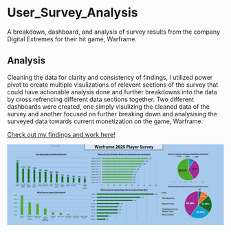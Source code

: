 # User_Survey_Analysis
 A breakdown, dashboard, and analysis of survey results from the company Digital Extremes for their hit game, Warframe.

 ## Analysis
Cleaning the data for clarity and consistency of findings, I utilized power pivot to create multiple visulizations of relevent sections of the survey that could have actionable analysis done and further breakdowns into the data by cross refrencing different data sections together. Two different dashboards were created, one simply visulizing the cleaned data of the survey and another focused on further breaking down and analysising the surveyed data towards current monetization on the game, Warframe.

[Check out my findings and work here!](https://github.com/Billy-Shelton/User_Survey_Analysis/tree/main/User_Survey_Analysis)

![Dashboard](https://github.com/Billy-Shelton/User_Survey_Analysis/blob/main/.Pictures/Screenshot%202025-05-16%20230311.png)
